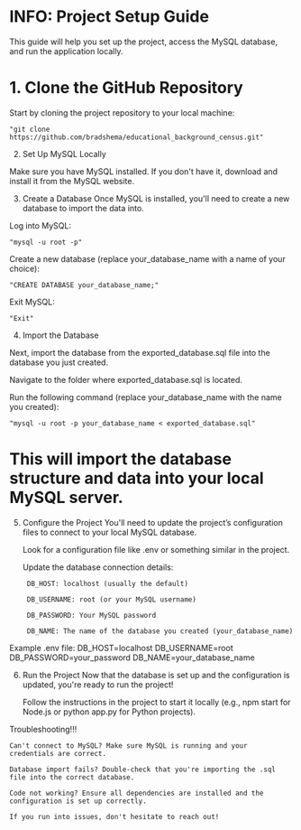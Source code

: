 # INFO: Project Setup Guide

This guide will help you set up the project, access the MySQL database, and run the application locally.

# 1. Clone the GitHub Repository

Start by cloning the project repository to your local machine:

    "git clone https://github.com/bradshema/educational_background_census.git"


2. Set Up MySQL Locally

Make sure you have MySQL installed. If you don't have it, download and install it from the MySQL website.


3. Create a Database
Once MySQL is installed, you'll need to create a new database to import the data into.

Log into MySQL:

    "mysql -u root -p"

Create a new database (replace your_database_name with a name of your choice):

    "CREATE DATABASE your_database_name;"

Exit MySQL:

    "Exit"


4. Import the Database

Next, import the database from the exported_database.sql file into the database you just created.

Navigate to the folder where exported_database.sql is located.

Run the following command (replace your_database_name with the name you created):

    "mysql -u root -p your_database_name < exported_database.sql"

# This will import the database structure and data into your local MySQL server.


5. Configure the Project
You'll need to update the project’s configuration files to connect to your local MySQL database.

    Look for a configuration file like .env or something similar in the project.

    Update the database connection details:

        DB_HOST: localhost (usually the default)

        DB_USERNAME: root (or your MySQL username)

        DB_PASSWORD: Your MySQL password

        DB_NAME: The name of the database you created (your_database_name)

Example .env file:
    DB_HOST=localhost
    DB_USERNAME=root
    DB_PASSWORD=your_password
    DB_NAME=your_database_name


6. Run the Project
Now that the database is set up and the configuration is updated, you're ready to run the project!

    Follow the instructions in the project to start it locally (e.g., npm start for Node.js or python app.py for Python projects).


Troubleshooting!!!

    Can't connect to MySQL? Make sure MySQL is running and your credentials are correct.

    Database import fails? Double-check that you're importing the .sql file into the correct database.

    Code not working? Ensure all dependencies are installed and the configuration is set up correctly.

    If you run into issues, don't hesitate to reach out!


